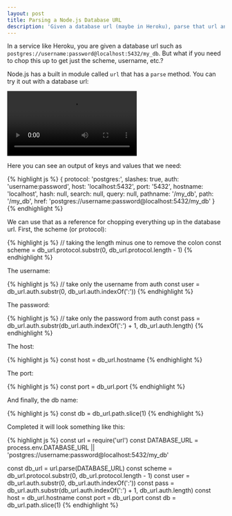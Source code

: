 ```yaml
---
layout: post
title: Parsing a Node.js Database URL
description: 'Given a database url (maybe in Heroku), parse that url and chop it into parts.'
---
```


In a service like Heroku, you are given a database url such as `postgres://username:password@localhost:5432/my_db`. But what if you need to chop this up to get just the scheme, username, etc.?

Node.js has a built in module called `url` that has a `parse` method. You can try it out with a database url:

<video autoplay loop>
    <source src="//zippy.gfycat.com/FinishedKeenHamster.mp4" type="video/mp4">
    <source src="//zippy.gfycat.com/FinishedKeenHamster.webm" type="video/webm">
</video>

Here you can see an output of keys and values that we need:

{% highlight js %}
{
    protocol: 'postgres:',
    slashes: true,
    auth: 'username:password',
    host: 'localhost:5432',
    port: '5432',
    hostname: 'localhost',
    hash: null,
    search: null,
    query: null,
    pathname: '/my_db',
    path: '/my_db',
    href: 'postgres://username:password@localhost:5432/my_db'
}
{% endhighlight %}

We can use that as a reference for chopping everything up in the database url. First, the scheme (or protocol):

{% highlight js %}
// taking the length minus one to remove the colon
const scheme = db_url.protocol.substr(0, db_url.protocol.length - 1)
{% endhighlight %}

The username:

{% highlight js %}
// take only the username from auth
const user = db_url.auth.substr(0, db_url.auth.indexOf(':'))
{% endhighlight %}

The password:

{% highlight js %}
// take only the password from auth
const pass = db_url.auth.substr(db_url.auth.indexOf(':') + 1, db_url.auth.length)
{% endhighlight %}

The host:

{% highlight js %}
const host = db_url.hostname
{% endhighlight %}

The port:

{% highlight js %}
const port = db_url.port
{% endhighlight %}

And finally, the db name:

{% highlight js %}
const db = db_url.path.slice(1)
{% endhighlight %}

Completed it will look something like this:

{% highlight js %}
const url = require('url')
const DATABASE_URL = process.env.DATABASE_URL || 'postgres://username:password@localhost:5432/my_db'

const db_url = url.parse(DATABASE_URL)
const scheme = db_url.protocol.substr(0, db_url.protocol.length - 1)
const user   = db_url.auth.substr(0, db_url.auth.indexOf(':'))
const pass   = db_url.auth.substr(db_url.auth.indexOf(':') + 1, db_url.auth.length)
const host   = db_url.hostname
const port   = db_url.port
const db     = db_url.path.slice(1)
{% endhighlight %}
